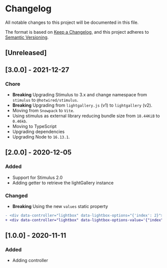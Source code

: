 # Changelog
All notable changes to this project will be documented in this file.

The format is based on [Keep a Changelog](https://keepachangelog.com/en/1.0.0/),
and this project adheres to [Semantic Versioning](https://semver.org/spec/v2.0.0.html).

## [Unreleased]

## [3.0.0] - 2021-12-27

### Chore

- **Breaking** Upgrading Stimulus to 3.x and change namespace from `stimulus` to `@hotwired/stimulus`.
- **Breaking** Upgrading from `lightgallery.js` (v1) to `lightgallery` (v2).
- Moving from `Snowpack` to `Vite`.
- Using stimulus as external library reducing bundle size from `18.44KiB` to `0.46kb`.
- Moving to TypeScript
- Upgrading dependencies
- Upgrading Node to `16.13.1`.

## [2.0.0] - 2020-12-05

### Added

- Support for Stimulus 2.0
- Adding getter to retrieve the lightGallery instance

### Changed

- **Breaking** Using the new `values` static property

```diff
- <div data-controller="lightbox" data-lightbox-options="{'index': 2}">
+ <div data-controller="lightbox" data-lightbox-options-value='{"index": 2}'>
```

## [1.0.0] - 2020-11-11

### Added

- Adding controller

